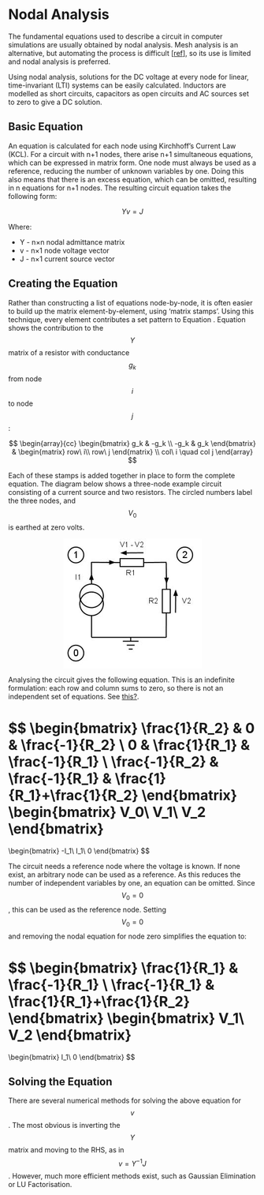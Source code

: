 # Nodal Analysis

The fundamental equations used to describe a circuit in computer simulations are usually obtained by nodal analysis. Mesh analysis is an alternative, but automating the process is difficult [[ref](https://books.google.co.uk/books/about/Computer_Methods_for_Circuit_Analysis_an.html?id=7-6t1RJSGC0C&hl=en)], so its use is limited and nodal analysis is preferred.

Using nodal analysis, solutions for the DC voltage at every node for linear, time-invariant (LTI) systems can be easily calculated. Inductors are modelled as short circuits, capacitors as open circuits and AC sources set to zero to give a DC solution.

## Basic Equation

An equation is calculated for each node using Kirchhoff’s Current Law (KCL). For a circuit with n+1 nodes, there arise n+1 simultaneous equations, which can be expressed in matrix form. One node must always be used as a reference, reducing the number of unknown variables by one. Doing this also means that there is an excess equation, which can be omitted, resulting in n equations for n+1 nodes. The resulting circuit equation takes the following form:

$$
Yv=J
$$

Where:

- Y - n×n nodal admittance matrix
- v - n×1 node voltage vector
- J - n×1 current source vector

## Creating the Equation

Rather than constructing a list of equations node-by-node, it is often easier to build up the matrix element-by-element, using ‘matrix stamps’. Using this technique, every element contributes a set pattern to Equation . Equation  shows the contribution to the $$Y$$ matrix of a resistor with conductance $$g_k$$ from node $$i$$ to node $$j$$:

$$
\begin{array}{cc}
\begin{bmatrix}
g_k & -g_k \\
-g_k & g_k
\end{bmatrix}
&
\begin{matrix}
row\ i\\
row\ j
\end{matrix}
\\
col\ i \quad col j
\end{array}
$$

Each of these stamps is added together in place to form the complete equation.
The diagram below shows a three-node example circuit consisting of a current source and two resistors. The circled numbers label the three nodes, and $$V_0$$ is earthed at zero volts.

<img src="../imgs/simple-3-node-circuit.jpg"
  style="display: block;
    margin-left: auto;
    margin-right: auto"/>

Analysing the circuit gives the following equation. This is an indefinite formulation: each row and column sums to zero, so there is not an independent set of equations. See [this?](https://en.wikipedia.org/wiki/Overdetermined_system).

$$
\begin{bmatrix}
\frac{1}{R_2} & 0 & \frac{-1}{R_2} \\
0 & \frac{1}{R_1} & \frac{-1}{R_1} \\
\frac{-1}{R_2} & \frac{-1}{R_1} & \frac{1}{R_1}+\frac{1}{R_2}
\end{bmatrix}
\begin{bmatrix}
V_0\\
V_1\\
V_2
\end{bmatrix}
=
\begin{bmatrix}
-I_1\\
I_1\\
0
\end{bmatrix}
$$

The circuit needs a reference node where the voltage is known. If none exist, an arbitrary node can be used as a reference. As this reduces the number of independent variables by one, an equation can be omitted. Since $$V_0 = 0$$, this can be used as the reference node. Setting $$V_0 = 0$$ and removing the nodal equation for node zero simplifies the equation to:

$$
\begin{bmatrix}
\frac{1}{R_1} & \frac{-1}{R_1} \\
\frac{-1}{R_1} & \frac{1}{R_1}+\frac{1}{R_2}
\end{bmatrix}
\begin{bmatrix}
V_1\\
V_2
\end{bmatrix}
=
\begin{bmatrix}
I_1\\
0
\end{bmatrix}
$$

## Solving the Equation

There are several numerical methods for solving the above equation for $$v$$. The most obvious is inverting the $$Y$$ matrix and moving to the RHS, as in $$v=Y^{-1}J$$. However, much more efficient methods exist, such as Gaussian Elimination or LU Factorisation.
